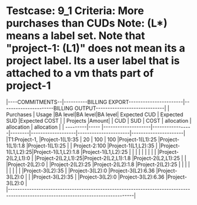 Testcase: 9_1
Criteria: More purchases than CUDs
Note: (L*) means a label set. Note that "project-1: (L1)" does not mean its a project label. 
Its a user label that is attached to a vm thats part of project-1
========


|----COMMITMENTS--|----------BILLING EXPORT-----------------------|----------------------BILLING OUTPUT-----------------------------|
|     Purchases   |     Usage          |BA level|BA level|BA level| Expected CUD      |  Expected SUD        |Expected COST         |
| Projects |Amount|                    |  CUD   |  SUD   | COST   |  allocation       |   allocation         | allocation           |
| ---------|----- |--------------------|-----------------|--------|-------------------|----------------------|----------------------|
|T1:Project-1,    |Project-1(L1):35    |   20  |  100    |  100   |Project-1(L1):25   |Project-1(L1):1.8     |Project-1(L1):25      |
|   Project-2:100 |Project-1(L1,L2):35 |                          |Project-1(L1,L2):25|Project-1(L1,L2):1.8  |Project-1(L1,L2):25   |
|                 |                    |                          |                   |                      |                      |
|                 |Project-2(L2,L1):0  |                          |Project-2(L2,L1):25|Project-2(L2,L1):1.8  |Project-2(L2,L1):25   |
|                 |Project-2(L2):0     |                          |Project-2(L2):25   |Project-2(L2):1.8     |Project-2(L2):25      |
|                 |                    |                          |                   |                      |                      |
|                 |Project-3(L2):35    |                          |Project-3(L2):0    |Project-3(L2):6.36    |Project-3(L2):0       |
|                 |Project-3(L2):35    |                          |Project-3(L2):0    |Project-3(L2):6.36    |Project-3(L2):0       |   
|-----------------------------------------------------------------------------------------------------------------------------------|

